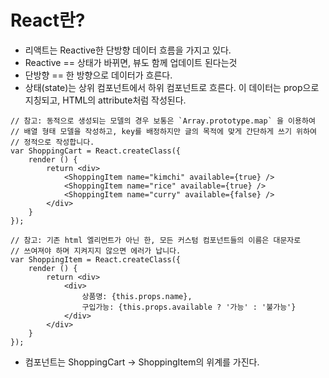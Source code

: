 # React란?

- 리액트는 Reactive한 단방향 데이터 흐름을 가지고 있다.
- Reactive == 상태가 바뀌면, 뷰도 함께 업데이트 된다는것
- 단방향 == 한 방향으로 데이터가 흐른다.
- 상태(state)는 상위 컴포넌트에서 하위 컴포넌트로 흐른다. 이 데이터는 prop으로 지칭되고, HTML의 attribute처럼 작성된다.

```
// 참고: 동적으로 생성되는 모델의 경우 보통은 `Array.prototype.map` 을 이용하여
// 배열 형태 모델을 작성하고, key를 배정하지만 글의 목적에 맞게 간단하게 쓰기 위하여
// 정적으로 작성합니다.
var ShoppingCart = React.createClass({
    render () {
        return <div>
            <ShoppingItem name="kimchi" available={true} />
            <ShoppingItem name="rice" available={true} />
            <ShoppingItem name="curry" available={false} />
        </div>
    }
});

// 참고: 기존 html 엘리먼트가 아닌 한, 모든 커스텀 컴포넌트들의 이름은 대문자로
// 쓰여져야 하며 지켜지지 않으면 에러가 납니다.
var ShoppingItem = React.createClass({
    render () {
        return <div>
            <div>
                상품명: {this.props.name},
                구입가능: {this.props.available ? '가능' : '불가능'}
            </div>
        </div>
    }
});
```

- 컴포넌트는 ShoppingCart -> ShoppingItem의 위계를 가진다.
